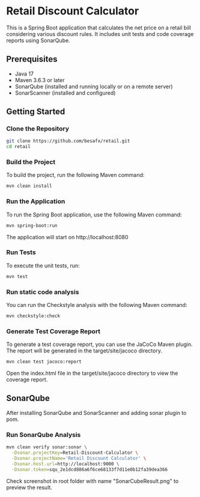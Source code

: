 # Retail Discount Calculator

This is a Spring Boot application that calculates the net price on a retail bill considering various discount rules. It includes unit tests and code coverage reports using SonarQube.

## Prerequisites

- Java 17
- Maven 3.6.3 or later
- SonarQube (installed and running locally or on a remote server)
- SonarScanner (installed and configured)

## Getting Started

### Clone the Repository
```bash
git clone https://github.com/besafx/retail.git
cd retail
```

### Build the Project
To build the project, run the following Maven command:
```bash
mvn clean install
```

### Run the Application
To run the Spring Boot application, use the following Maven command:
```bash
mvn spring-boot:run
```
The application will start on http://localhost:8080

### Run Tests
To execute the unit tests, run:
```bash
mvn test
```

### Run static code analysis
You can run the Checkstyle analysis with the following Maven command:
```bash
mvn checkstyle:check
```

### Generate Test Coverage Report
To generate a test coverage report, you can use the JaCoCo Maven plugin. The report will be generated in the target/site/jacoco directory.
```bash
mvn clean test jacoco:report
```
Open the index.html file in the target/site/jacoco directory to view the coverage report.

## SonarQube
After installing SonarQube and SonarScanner and adding sonar plugin to pom.

### Run SonarQube Analysis
```bash
mvn clean verify sonar:sonar \
  -Dsonar.projectKey=Retail-Discount-Calculator \
  -Dsonar.projectName='Retail Discount Calculator' \
  -Dsonar.host.url=http://localhost:9000 \
  -Dsonar.token=squ_2e1dcd886a6f6ce68133f7d11e0b12fa39dea366
```
Check screenshot in root folder with name "SonarCubeResult.png" to preview the result.